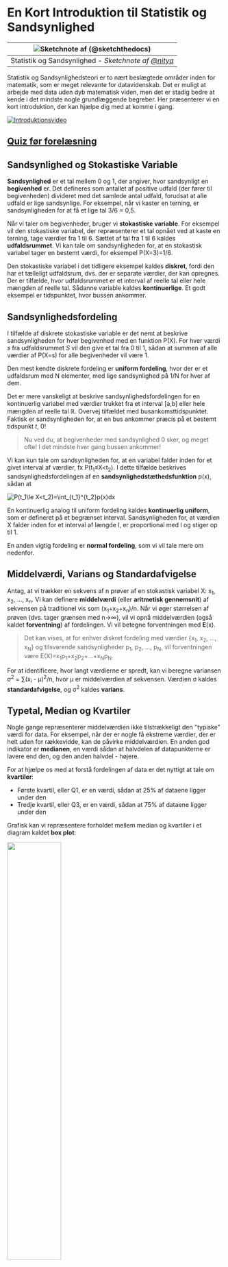 <!--
CO_OP_TRANSLATOR_METADATA:
{
  "original_hash": "8bbb3fa0d4ad61384a3b4b5f7560226f",
  "translation_date": "2025-09-04T19:19:28+00:00",
  "source_file": "1-Introduction/04-stats-and-probability/README.md",
  "language_code": "da"
}
-->
# En Kort Introduktion til Statistik og Sandsynlighed

|![ Sketchnote af [(@sketchthedocs)](https://sketchthedocs.dev) ](../../sketchnotes/04-Statistics-Probability.png)|
|:---:|
| Statistik og Sandsynlighed - _Sketchnote af [@nitya](https://twitter.com/nitya)_ |

Statistik og Sandsynlighedsteori er to nært beslægtede områder inden for matematik, som er meget relevante for datavidenskab. Det er muligt at arbejde med data uden dyb matematisk viden, men det er stadig bedre at kende i det mindste nogle grundlæggende begreber. Her præsenterer vi en kort introduktion, der kan hjælpe dig med at komme i gang.

[![Introduktionsvideo](../../../../translated_images/video-prob-and-stats.e4282e5efa2f2543400843ed98b1057065c9600cebfc8a728e8931b5702b2ae4.da.png)](https://youtu.be/Z5Zy85g4Yjw)

## [Quiz før forelæsning](https://purple-hill-04aebfb03.1.azurestaticapps.net/quiz/6)

## Sandsynlighed og Stokastiske Variable

**Sandsynlighed** er et tal mellem 0 og 1, der angiver, hvor sandsynligt en **begivenhed** er. Det defineres som antallet af positive udfald (der fører til begivenheden) divideret med det samlede antal udfald, forudsat at alle udfald er lige sandsynlige. For eksempel, når vi kaster en terning, er sandsynligheden for at få et lige tal 3/6 = 0,5.

Når vi taler om begivenheder, bruger vi **stokastiske variable**. For eksempel vil den stokastiske variabel, der repræsenterer et tal opnået ved at kaste en terning, tage værdier fra 1 til 6. Sættet af tal fra 1 til 6 kaldes **udfaldsrummet**. Vi kan tale om sandsynligheden for, at en stokastisk variabel tager en bestemt værdi, for eksempel P(X=3)=1/6.

Den stokastiske variabel i det tidligere eksempel kaldes **diskret**, fordi den har et tælleligt udfaldsrum, dvs. der er separate værdier, der kan opregnes. Der er tilfælde, hvor udfaldsrummet er et interval af reelle tal eller hele mængden af reelle tal. Sådanne variable kaldes **kontinuerlige**. Et godt eksempel er tidspunktet, hvor bussen ankommer.

## Sandsynlighedsfordeling

I tilfælde af diskrete stokastiske variable er det nemt at beskrive sandsynligheden for hver begivenhed med en funktion P(X). For hver værdi *s* fra udfaldsrummet *S* vil den give et tal fra 0 til 1, sådan at summen af alle værdier af P(X=s) for alle begivenheder vil være 1.

Den mest kendte diskrete fordeling er **uniform fordeling**, hvor der er et udfaldsrum med N elementer, med lige sandsynlighed på 1/N for hver af dem.

Det er mere vanskeligt at beskrive sandsynlighedsfordelingen for en kontinuerlig variabel med værdier trukket fra et interval [a,b] eller hele mængden af reelle tal ℝ. Overvej tilfældet med busankomsttidspunktet. Faktisk er sandsynligheden for, at en bus ankommer præcis på et bestemt tidspunkt *t*, 0!

> Nu ved du, at begivenheder med sandsynlighed 0 sker, og meget ofte! I det mindste hver gang bussen ankommer!

Vi kan kun tale om sandsynligheden for, at en variabel falder inden for et givet interval af værdier, fx P(t<sub>1</sub>≤X<t<sub>2</sub>). I dette tilfælde beskrives sandsynlighedsfordelingen af en **sandsynlighedstæthedsfunktion** p(x), sådan at

![P(t_1\le X<t_2)=\int_{t_1}^{t_2}p(x)dx](../../../../translated_images/probability-density.a8aad29f17a14afb519b407c7b6edeb9f3f9aa5f69c9e6d9445f604e5f8a2bf7.da.png)

En kontinuerlig analog til uniform fordeling kaldes **kontinuerlig uniform**, som er defineret på et begrænset interval. Sandsynligheden for, at værdien X falder inden for et interval af længde l, er proportional med l og stiger op til 1.

En anden vigtig fordeling er **normal fordeling**, som vi vil tale mere om nedenfor.

## Middelværdi, Varians og Standardafvigelse

Antag, at vi trækker en sekvens af n prøver af en stokastisk variabel X: x<sub>1</sub>, x<sub>2</sub>, ..., x<sub>n</sub>. Vi kan definere **middelværdi** (eller **aritmetisk gennemsnit**) af sekvensen på traditionel vis som (x<sub>1</sub>+x<sub>2</sub>+x<sub>n</sub>)/n. Når vi øger størrelsen af prøven (dvs. tager grænsen med n→∞), vil vi opnå middelværdien (også kaldet **forventning**) af fordelingen. Vi vil betegne forventningen med **E**(x).

> Det kan vises, at for enhver diskret fordeling med værdier {x<sub>1</sub>, x<sub>2</sub>, ..., x<sub>N</sub>} og tilsvarende sandsynligheder p<sub>1</sub>, p<sub>2</sub>, ..., p<sub>N</sub>, vil forventningen være E(X)=x<sub>1</sub>p<sub>1</sub>+x<sub>2</sub>p<sub>2</sub>+...+x<sub>N</sub>p<sub>N</sub>.

For at identificere, hvor langt værdierne er spredt, kan vi beregne variansen σ<sup>2</sup> = ∑(x<sub>i</sub> - μ)<sup>2</sup>/n, hvor μ er middelværdien af sekvensen. Værdien σ kaldes **standardafvigelse**, og σ<sup>2</sup> kaldes **varians**.

## Typetal, Median og Kvartiler

Nogle gange repræsenterer middelværdien ikke tilstrækkeligt den "typiske" værdi for data. For eksempel, når der er nogle få ekstreme værdier, der er helt uden for rækkevidde, kan de påvirke middelværdien. En anden god indikator er **medianen**, en værdi sådan at halvdelen af datapunkterne er lavere end den, og den anden halvdel - højere.

For at hjælpe os med at forstå fordelingen af data er det nyttigt at tale om **kvartiler**:

* Første kvartil, eller Q1, er en værdi, sådan at 25% af dataene ligger under den
* Tredje kvartil, eller Q3, er en værdi, sådan at 75% af dataene ligger under den

Grafisk kan vi repræsentere forholdet mellem median og kvartiler i et diagram kaldet **box plot**:

<img src="images/boxplot_explanation.png" width="50%"/>

Her beregner vi også **interkvartil spændvidde** IQR=Q3-Q1 og såkaldte **outliers** - værdier, der ligger uden for grænserne [Q1-1.5*IQR,Q3+1.5*IQR].

For en begrænset fordeling, der indeholder et lille antal mulige værdier, er en god "typisk" værdi den, der forekommer hyppigst, hvilket kaldes **typetal**. Det anvendes ofte på kategoriske data, såsom farver. Overvej en situation, hvor vi har to grupper af mennesker - nogle, der stærkt foretrækker rød, og andre, der foretrækker blå. Hvis vi koder farver med tal, vil middelværdien for en favoritfarve være et sted i det orange-grønne spektrum, hvilket ikke angiver den faktiske præference for nogen af grupperne. Typetallet vil dog være enten en af farverne eller begge farver, hvis antallet af mennesker, der stemmer for dem, er lige (i dette tilfælde kalder vi prøven **multimodal**).

## Data fra Virkeligheden

Når vi analyserer data fra virkeligheden, er de ofte ikke stokastiske variable i den forstand, at vi ikke udfører eksperimenter med ukendt resultat. For eksempel, overvej et hold af baseballspillere og deres kropsdata, såsom højde, vægt og alder. Disse tal er ikke præcis tilfældige, men vi kan stadig anvende de samme matematiske begreber. For eksempel kan en sekvens af folks vægte betragtes som en sekvens af værdier trukket fra en stokastisk variabel. Nedenfor er sekvensen af vægte for faktiske baseballspillere fra [Major League Baseball](http://mlb.mlb.com/index.jsp), taget fra [dette datasæt](http://wiki.stat.ucla.edu/socr/index.php/SOCR_Data_MLB_HeightsWeights) (for din bekvemmelighed vises kun de første 20 værdier):

```
[180.0, 215.0, 210.0, 210.0, 188.0, 176.0, 209.0, 200.0, 231.0, 180.0, 188.0, 180.0, 185.0, 160.0, 180.0, 185.0, 197.0, 189.0, 185.0, 219.0]
```

> **Note**: For at se et eksempel på arbejde med dette datasæt, kig på den [tilhørende notebook](notebook.ipynb). Der er også en række udfordringer gennem denne lektion, og du kan fuldføre dem ved at tilføje noget kode til den notebook. Hvis du ikke er sikker på, hvordan man arbejder med data, skal du ikke bekymre dig - vi vender tilbage til at arbejde med data ved hjælp af Python senere. Hvis du ikke ved, hvordan man kører kode i Jupyter Notebook, kan du kigge på [denne artikel](https://soshnikov.com/education/how-to-execute-notebooks-from-github/).

Her er box-plottet, der viser middelværdi, median og kvartiler for vores data:

![Vægt Box Plot](../../../../translated_images/weight-boxplot.1dbab1c03af26f8a008fff4e17680082c8ab147d6df646cbac440bbf8f5b9c42.da.png)

Da vores data indeholder information om forskellige spiller **roller**, kan vi også lave box-plottet efter rolle - det vil give os en idé om, hvordan parameterværdierne varierer på tværs af roller. Denne gang vil vi overveje højde:

![Box plot efter rolle](../../../../translated_images/boxplot_byrole.036b27a1c3f52d42f66fba2324ec5cde0a1bca6a01a619eeb0ce7cd054b2527b.da.png)

Dette diagram antyder, at gennemsnitligt er højden af første basemen højere end højden af anden basemen. Senere i denne lektion vil vi lære, hvordan vi kan teste denne hypotese mere formelt, og hvordan vi kan demonstrere, at vores data er statistisk signifikante for at vise dette.

> Når vi arbejder med data fra virkeligheden, antager vi, at alle datapunkter er prøver trukket fra en sandsynlighedsfordeling. Denne antagelse giver os mulighed for at anvende maskinlæringsteknikker og bygge fungerende prædiktive modeller.

For at se, hvordan fordelingen af vores data er, kan vi plotte en graf kaldet et **histogram**. X-aksen vil indeholde et antal forskellige vægtintervaller (såkaldte **bins**), og den lodrette akse vil vise antallet af gange, vores stokastiske variabelprøve var inden for et givet interval.

![Histogram af data fra virkeligheden](../../../../translated_images/weight-histogram.bfd00caf7fc30b145b21e862dba7def41c75635d5280de25d840dd7f0b00545e.da.png)

Fra dette histogram kan du se, at alle værdier er centreret omkring en bestemt gennemsnitsvægt, og jo længere vi bevæger os fra den vægt - jo færre vægte af den værdi forekommer. Dvs., det er meget usandsynligt, at vægten af en baseballspiller vil være meget forskellig fra gennemsnitsvægten. Variansen af vægtene viser, i hvilken grad vægtene sandsynligvis vil afvige fra gennemsnittet.

> Hvis vi tager vægtene af andre mennesker, ikke fra baseballligaen, vil fordelingen sandsynligvis være anderledes. Dog vil formen på fordelingen være den samme, men middelværdien og variansen vil ændre sig. Så hvis vi træner vores model på baseballspillere, vil den sandsynligvis give forkerte resultater, når den anvendes på studerende fra et universitet, fordi den underliggende fordeling er anderledes.

## Normalfordeling

Den fordeling af vægte, vi har set ovenfor, er meget typisk, og mange målinger fra virkeligheden følger samme type fordeling, men med forskellige middelværdier og varians. Denne fordeling kaldes **normalfordeling**, og den spiller en meget vigtig rolle i statistik.

At bruge normalfordeling er en korrekt måde at generere tilfældige vægte af potentielle baseballspillere. Når vi kender gennemsnitsvægten `mean` og standardafvigelsen `std`, kan vi generere 1000 vægtprøver på følgende måde:
```python
samples = np.random.normal(mean,std,1000)
``` 

Hvis vi plotter histogrammet for de genererede prøver, vil vi se et billede, der ligner det, der er vist ovenfor. Og hvis vi øger antallet af prøver og antallet af bins, kan vi generere et billede af en normalfordeling, der er tættere på det ideelle:

![Normalfordeling med mean=0 og std.dev=1](../../../../translated_images/normal-histogram.dfae0d67c202137d552d0015fb87581eca263925e512404f3c12d8885315432e.da.png)

*Normalfordeling med mean=0 og std.dev=1*

## Konfidensintervaller

Når vi taler om vægtene af baseballspillere, antager vi, at der er en vis **stokastisk variabel W**, der svarer til den ideelle sandsynlighedsfordeling af vægtene for alle baseballspillere (den såkaldte **population**). Vores sekvens af vægte svarer til en delmængde af alle baseballspillere, som vi kalder **prøve**. Et interessant spørgsmål er, om vi kan kende parametrene for fordelingen af W, dvs. middelværdien og variansen af populationen?

Det nemmeste svar ville være at beregne middelværdien og variansen af vores prøve. Dog kunne det ske, at vores tilfældige prøve ikke nøjagtigt repræsenterer den komplette population. Derfor giver det mening at tale om **konfidensintervaller**.
> **Konfidensinterval** er en vurdering af den sande middelværdi for populationen baseret på vores stikprøve, som er nøjagtig med en vis sandsynlighed (eller **konfidensniveau**).
Antag, at vi har en stikprøve X<sub>1</sub>, ..., X<sub>n</sub> fra vores fordeling. Hver gang vi trækker en stikprøve fra vores fordeling, vil vi ende med en forskellig middelværdi μ. Derfor kan μ betragtes som en stokastisk variabel. Et **konfidensinterval** med konfidens p er et par værdier (L<sub>p</sub>,R<sub>p</sub>), sådan at **P**(L<sub>p</sub>≤μ≤R<sub>p</sub>) = p, dvs. sandsynligheden for, at den målte middelværdi falder inden for intervallet, er lig med p.

Det går ud over vores korte introduktion at diskutere i detaljer, hvordan disse konfidensintervaller beregnes. Flere detaljer kan findes [på Wikipedia](https://en.wikipedia.org/wiki/Confidence_interval). Kort sagt definerer vi fordelingen af den beregnede stikprøvemiddelværdi i forhold til den sande middelværdi af populationen, hvilket kaldes **studentfordeling**.

> **Interessant fakta**: Studentfordelingen er opkaldt efter matematikeren William Sealy Gosset, som udgav sin artikel under pseudonymet "Student". Han arbejdede på Guinness-bryggeriet, og ifølge en af versionerne ønskede hans arbejdsgiver ikke, at offentligheden skulle vide, at de brugte statistiske tests til at bestemme kvaliteten af råmaterialer.

Hvis vi ønsker at estimere middelværdien μ af vores population med konfidens p, skal vi tage *(1-p)/2-percentilen* af en Studentfordeling A, som enten kan hentes fra tabeller eller beregnes ved hjælp af indbyggede funktioner i statistisk software (fx Python, R osv.). Derefter vil intervallet for μ være givet ved X±A*D/√n, hvor X er den opnåede middelværdi af stikprøven, og D er standardafvigelsen.

> **Note**: Vi udelader også diskussionen om et vigtigt begreb kaldet [frihedsgrader](https://en.wikipedia.org/wiki/Degrees_of_freedom_(statistics)), som er vigtigt i relation til Studentfordelingen. Du kan henvise til mere komplette bøger om statistik for at forstå dette begreb dybere.

Et eksempel på beregning af konfidensinterval for vægt og højde findes i de [tilhørende notebooks](notebook.ipynb).

| p    | Vægtmiddelværdi |
|------|-----------------|
| 0.85 | 201.73±0.94     |
| 0.90 | 201.73±1.08     |
| 0.95 | 201.73±1.28     |

Bemærk, at jo højere konfidenssandsynligheden er, desto bredere er konfidensintervallet.

## Hypotesetestning

I vores dataset med baseballspillere er der forskellige spillerroller, som kan opsummeres nedenfor (se den [tilhørende notebook](notebook.ipynb) for at se, hvordan denne tabel kan beregnes):

| Rolle              | Højde      | Vægt       | Antal |
|--------------------|------------|------------|-------|
| Catcher           | 72.723684  | 204.328947 | 76    |
| Designated_Hitter | 74.222222  | 220.888889 | 18    |
| First_Baseman     | 74.000000  | 213.109091 | 55    |
| Outfielder        | 73.010309  | 199.113402 | 194   |
| Relief_Pitcher    | 74.374603  | 203.517460 | 315   |
| Second_Baseman    | 71.362069  | 184.344828 | 58    |
| Shortstop         | 71.903846  | 182.923077 | 52    |
| Starting_Pitcher  | 74.719457  | 205.163636 | 221   |
| Third_Baseman     | 73.044444  | 200.955556 | 45    |

Vi kan bemærke, at middelhøjden for first basemen er højere end for second basemen. Derfor kan vi være fristet til at konkludere, at **first basemen er højere end second basemen**.

> Denne erklæring kaldes **en hypotese**, fordi vi ikke ved, om det faktisk er sandt eller ej.

Det er dog ikke altid indlysende, om vi kan drage denne konklusion. Fra diskussionen ovenfor ved vi, at hver middelværdi har et tilhørende konfidensinterval, og derfor kan denne forskel blot være en statistisk fejl. Vi har brug for en mere formel metode til at teste vores hypotese.

Lad os beregne konfidensintervaller separat for højderne af first og second basemen:

| Konfidens | First Basemen | Second Basemen |
|-----------|---------------|----------------|
| 0.85      | 73.62..74.38  | 71.04..71.69   |
| 0.90      | 73.56..74.44  | 70.99..71.73   |
| 0.95      | 73.47..74.53  | 70.92..71.81   |

Vi kan se, at under ingen konfidens overlapper intervallerne. Det beviser vores hypotese om, at first basemen er højere end second basemen.

Mere formelt er problemet, vi løser, at undersøge, om **to sandsynlighedsfordelinger er ens**, eller i det mindste har de samme parametre. Afhængigt af fordelingen skal vi bruge forskellige tests til det. Hvis vi ved, at vores fordelinger er normale, kan vi anvende **[Student t-test](https://en.wikipedia.org/wiki/Student%27s_t-test)**.

I Student t-test beregner vi den såkaldte **t-værdi**, som angiver forskellen mellem middelværdierne under hensyntagen til variansen. Det er påvist, at t-værdien følger **studentfordelingen**, hvilket giver os mulighed for at finde tærskelværdien for et givet konfidensniveau **p** (dette kan beregnes eller findes i numeriske tabeller). Vi sammenligner derefter t-værdien med denne tærskel for at godkende eller afvise hypotesen.

I Python kan vi bruge **SciPy**-pakken, som inkluderer funktionen `ttest_ind` (ud over mange andre nyttige statistiske funktioner!). Den beregner t-værdien for os og udfører også den omvendte opslagning af konfidens p-værdien, så vi blot kan se på konfidensen for at drage konklusionen.

For eksempel giver vores sammenligning mellem højderne af first og second basemen os følgende resultater: 
```python
from scipy.stats import ttest_ind

tval, pval = ttest_ind(df.loc[df['Role']=='First_Baseman',['Height']], df.loc[df['Role']=='Designated_Hitter',['Height']],equal_var=False)
print(f"T-value = {tval[0]:.2f}\nP-value: {pval[0]}")
```
```
T-value = 7.65
P-value: 9.137321189738925e-12
```
I vores tilfælde er p-værdien meget lav, hvilket betyder, at der er stærke beviser for, at first basemen er højere.

Der er også forskellige andre typer hypoteser, som vi måske ønsker at teste, for eksempel:
* At bevise, at en given stikprøve følger en bestemt fordeling. I vores tilfælde har vi antaget, at højderne er normalt fordelt, men det kræver formel statistisk verifikation.
* At bevise, at middelværdien af en stikprøve svarer til en foruddefineret værdi.
* At sammenligne middelværdierne af flere stikprøver (fx hvad er forskellen i lykkefølelse blandt forskellige aldersgrupper).

## Lov om store tal og central grænseværdisætning

En af grundene til, at normalfordelingen er så vigtig, er den såkaldte **central grænseværdisætning**. Antag, at vi har en stor stikprøve af uafhængige N værdier X<sub>1</sub>, ..., X<sub>N</sub>, udtaget fra en hvilken som helst fordeling med middelværdi μ og varians σ<sup>2</sup>. Så, for tilstrækkeligt store N (med andre ord, når N→∞), vil middelværdien Σ<sub>i</sub>X<sub>i</sub> være normalt fordelt med middelværdi μ og varians σ<sup>2</sup>/N.

> En anden måde at fortolke den centrale grænseværdisætning på er at sige, at uanset fordelingen, når du beregner middelværdien af summen af vilkårlige stokastiske variabelværdier, ender du med en normalfordeling.

Fra den centrale grænseværdisætning følger det også, at når N→∞, bliver sandsynligheden for, at stikprøvemiddelværdien er lig med μ, 1. Dette er kendt som **loven om store tal**.

## Kovarians og korrelation

En af de ting, Data Science gør, er at finde relationer mellem data. Vi siger, at to sekvenser **korrelerer**, når de udviser lignende adfærd på samme tid, dvs. de enten stiger/falder samtidig, eller én sekvens stiger, når en anden falder og omvendt. Med andre ord ser der ud til at være en relation mellem de to sekvenser.

> Korrelation indikerer ikke nødvendigvis en årsagssammenhæng mellem to sekvenser; nogle gange kan begge variabler afhænge af en ekstern årsag, eller det kan være rent tilfældigt, at de to sekvenser korrelerer. Dog er stærk matematisk korrelation en god indikation på, at to variabler på en eller anden måde er forbundet.

Matematisk er det primære begreb, der viser relationen mellem to stokastiske variabler, **kovarians**, som beregnes sådan: Cov(X,Y) = **E**\[(X-**E**(X))(Y-**E**(Y))\]. Vi beregner afvigelsen af begge variabler fra deres middelværdier og derefter produktet af disse afvigelser. Hvis begge variabler afviger sammen, vil produktet altid være en positiv værdi, der vil summere til positiv kovarians. Hvis begge variabler afviger usynkront (dvs. én falder under gennemsnittet, når en anden stiger over gennemsnittet), vil vi altid få negative tal, der vil summere til negativ kovarians. Hvis afvigelserne ikke er afhængige, vil de summere til cirka nul.

Den absolutte værdi af kovarians fortæller os ikke meget om, hvor stor korrelationen er, fordi den afhænger af størrelsen af de faktiske værdier. For at normalisere den kan vi dividere kovarians med standardafvigelsen af begge variabler for at få **korrelation**. Det gode ved korrelation er, at den altid ligger i intervallet [-1,1], hvor 1 indikerer stærk positiv korrelation mellem værdier, -1 - stærk negativ korrelation, og 0 - ingen korrelation overhovedet (variablerne er uafhængige).

**Eksempel**: Vi kan beregne korrelationen mellem vægt og højde for baseballspillere fra det nævnte dataset:
```python
print(np.corrcoef(weights,heights))
```
Som resultat får vi **korrelationsmatrix** som denne:
```
array([[1.        , 0.52959196],
       [0.52959196, 1.        ]])
```

> Korrelationsmatrix C kan beregnes for et vilkårligt antal inputsekvenser S<sub>1</sub>, ..., S<sub>n</sub>. Værdien af C<sub>ij</sub> er korrelationen mellem S<sub>i</sub> og S<sub>j</sub>, og diagonalelementerne er altid 1 (hvilket også er selvkorrelationen af S<sub>i</sub>).

I vores tilfælde indikerer værdien 0.53, at der er en vis korrelation mellem en persons vægt og højde. Vi kan også lave et scatterplot af én værdi mod den anden for at se relationen visuelt:

![Relation mellem vægt og højde](../../../../translated_images/weight-height-relationship.3f06bde4ca2aba9974182c4ef037ed602acd0fbbbbe2ca91cefd838a9e66bcf9.da.png)

> Flere eksempler på korrelation og kovarians kan findes i [den tilhørende notebook](notebook.ipynb).

## Konklusion

I denne sektion har vi lært:

* grundlæggende statistiske egenskaber ved data, såsom middelværdi, varians, typetal og kvartiler
* forskellige fordelinger af stokastiske variabler, herunder normalfordeling
* hvordan man finder korrelation mellem forskellige egenskaber
* hvordan man bruger matematiske og statistiske metoder til at bevise hypoteser
* hvordan man beregner konfidensintervaller for stokastiske variabler givet en stikprøve

Selvom dette bestemt ikke er en udtømmende liste over emner inden for sandsynlighed og statistik, bør det være nok til at give dig en god start på dette kursus.

## 🚀 Udfordring

Brug eksempelkoden i notebooken til at teste andre hypoteser:
1. First basemen er ældre end second basemen
2. First basemen er højere end third basemen
3. Shortstops er højere end second basemen

## [Quiz efter forelæsning](https://ff-quizzes.netlify.app/en/ds/)

## Gennemgang & Selvstudie

Sandsynlighed og statistik er et så bredt emne, at det fortjener sit eget kursus. Hvis du er interesseret i at gå dybere ind i teorien, kan du overveje at læse nogle af følgende bøger:

1. [Carlos Fernandez-Granda](https://cims.nyu.edu/~cfgranda/) fra New York University har fremragende forelæsningsnoter [Probability and Statistics for Data Science](https://cims.nyu.edu/~cfgranda/pages/stuff/probability_stats_for_DS.pdf) (tilgængelig online)
1. [Peter og Andrew Bruce. Practical Statistics for Data Scientists.](https://www.oreilly.com/library/view/practical-statistics-for/9781491952955/) [[eksempelkode i R](https://github.com/andrewgbruce/statistics-for-data-scientists)]. 
1. [James D. Miller. Statistics for Data Science](https://www.packtpub.com/product/statistics-for-data-science/9781788290678) [[eksempelkode i R](https://github.com/PacktPublishing/Statistics-for-Data-Science)]

## Opgave

[Small Diabetes Study](assignment.md)

## Credits

Denne lektion er skrevet med ♥️ af [Dmitry Soshnikov](http://soshnikov.com)

---

**Ansvarsfraskrivelse**:  
Dette dokument er blevet oversat ved hjælp af AI-oversættelsestjenesten [Co-op Translator](https://github.com/Azure/co-op-translator). Selvom vi bestræber os på nøjagtighed, skal du være opmærksom på, at automatiserede oversættelser kan indeholde fejl eller unøjagtigheder. Det originale dokument på dets oprindelige sprog bør betragtes som den autoritative kilde. For kritisk information anbefales professionel menneskelig oversættelse. Vi er ikke ansvarlige for eventuelle misforståelser eller fejltolkninger, der opstår som følge af brugen af denne oversættelse.